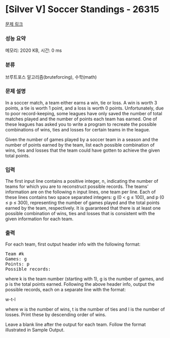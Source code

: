 # [Silver V] Soccer Standings - 26315 

[문제 링크](https://www.acmicpc.net/problem/26315) 

### 성능 요약

메모리: 2020 KB, 시간: 0 ms

### 분류

브루트포스 알고리즘(bruteforcing), 수학(math)

### 문제 설명

<p>In a soccer match, a team either earns a win, tie or loss. A win is worth 3 points, a tie is worth 1 point, and a loss is worth 0 points. Unfortunately, due to poor record-keeping, some leagues have only saved the number of total matches played and the number of points each team has earned. One of these leagues has asked you to write a program to recreate the possible combinations of wins, ties and losses for certain teams in the league.</p>

<p>Given the number of games played by a soccer team in a season and the number of points earned by the team, list each possible combination of wins, ties and losses that the team could have gotten to achieve the given total points.</p>

### 입력 

 <p>The first input line contains a positive integer, n, indicating the number of teams for which you are to reconstruct possible records. The teams’ information are on the following n input lines, one team per line. Each of these lines contains two space separated integers: g (0 < g ≤ 100), and p (0 ≤ p ≤ 300), representing the number of games played and the total points earned by the team, respectively. It is guaranteed that there is at least one possible combination of wins, ties and losses that is consistent with the given information for each team.</p>

### 출력 

 <p>For each team, first output header info with the following format:</p>

<pre>Team #k
Games: g
Points: p
Possible records:</pre>

<p>where k is the team number (starting with 1), g is the number of games, and p is the total points earned. Following the above header info, output the possible records, each on a separate line with the format:</p>

<p>w-t-l</p>

<p>where w is the number of wins, t is the number of ties and l is the number of losses. Print these by descending order of wins.</p>

<p>Leave a blank line after the output for each team. Follow the format illustrated in Sample Output.</p>

